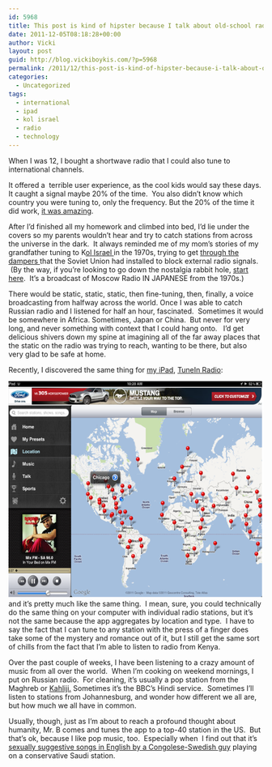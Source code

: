 ```yaml
---
id: 5968
title: This post is kind of hipster because I talk about old-school radios and miss them, but I also love my iPad
date: 2011-12-05T08:18:28+00:00
author: Vicki
layout: post
guid: http://blog.vickiboykis.com/?p=5968
permalink: /2011/12/this-post-is-kind-of-hipster-because-i-talk-about-old-school-radios-and-miss-them-but-i-also-love-my-ipad/
categories:
  - Uncategorized
tags:
  - international
  - ipad
  - kol israel
  - radio
  - technology
---
```

When I was 12, I bought a shortwave radio that I could also tune to international channels.

It offered a  terrible user experience, as the cool kids would say these days. It caught a signal maybe 20% of the time.  You also didn&#8217;t know which country you were tuning to, only the frequency. But the 20% of the time it did work, <a href="http://www.youtube.com/watch?feature=endscreen&NR=1&v=bIihH-wq8fE" target="_blank">it was amazing</a>.

After I&#8217;d finished all my homework and climbed into bed, I&#8217;d lie under the covers so my parents wouldn&#8217;t hear and try to catch stations from across the universe in the dark.  It always reminded me of my mom&#8217;s stories of my grandfather tuning to K<a href="http://books.google.com/books?id=7vQud4yM3R0C&pg=PT75&lpg=PT75&dq=kol+israel+soviet+union&source=bl&ots=gYnQewMGDS&sig=_14c4yyrRO6_OmS6ZSNHl8R8Sj4&hl=en&ei=5r3cTtfbPIX40gHenZHWDQ&sa=X&oi=book_result&ct=result&resnum=3&ved=0CDkQ6AEwAg#v=onepage&q=kol%20israel%20soviet%20union&f=false" target="_blank">ol Israel </a>in the 1970s, trying to get <a href="http://www.nytimes.com/1988/12/01/world/soviet-union-ends-years-of-jamming-of-radio-liberty.html?pagewanted=all&src=pm" target="_blank">through the dampers </a>that the Soviet Union had installed to block external radio signals.  (By the way, if you&#8217;re looking to go down the nostalgia rabbit hole, <a href="http://www.youtube.com/watch?v=l_gcIo-IHbA&feature=related" target="_blank">start here</a>.  It&#8217;s a broadcast of Moscow Radio IN JAPANESE from the 1970s.)

There would be static, static, static, then fine-tuning, then, finally, a voice broadcasting from halfway across the world. Once I was able to catch Russian radio and I listened for half an hour, fascinated.  Sometimes it would be somewhere in Africa. Sometimes, Japan or China.  But never for very long, and never something with context that I could hang onto.   I&#8217;d get delicious shivers down my spine at imagining all of the far away places that the static on the radio was trying to reach, wanting to be there, but also very glad to be safe at home.

Recently, I discovered the same thing for <a href="http://blog.vickiboykis.com/2011/08/02/the-great-news-im-getting-an-ipad-the-terrible-news-im-getting-an-ipad/" target="_blank">my iPad</a>, <a href="http://tunein.com/mobile/" target="_blank">TuneIn Radio</a>:

<p style="text-align: left;">
  <a href="https://raw.githubusercontent.com/veekaybee/wlb/gh-pages/assets/images/2011/12/Screen-shot-2011-12-04-at-7.22.19-PM.png"><img class="aligncenter size-full wp-image-5972" title="Screen shot 2011-12-04 at 7.22.19 PM" src="https://raw.githubusercontent.com/veekaybee/wlb/gh-pages/assets/images/2011/12/Screen-shot-2011-12-04-at-7.22.19-PM.png" alt="" width="569" height="428" /></a><a href="https://raw.githubusercontent.com/veekaybee/wlb/gh-pages/assets/images/2011/12/Screen-shot-2011-12-04-at-7.18.00-PM.png"><br /> </a>and it&#8217;s pretty much like the same thing.  I mean, sure, you could technically do the same thing on your computer with individual radio stations, but it&#8217;s not the same because the app aggregates by location and type.  I have to say the fact that I can tune to any station with the press of a finger does take some of the mystery and romance out of it, but I still get the same sort of chills from the fact that I&#8217;m able to listen to radio from Kenya.
</p>

<p style="text-align: left;">
  Over the past couple of weeks, I have been listening to a crazy amount of music from all over the world.  When I&#8217;m cooking on weekend mornings, I put on Russian radio.  For cleaning, it&#8217;s usually a pop station from the Maghreb or <a href="http://en.wikipedia.org/wiki/Khaliji_(music)" target="_blank">Kahliji.</a> Sometimes it&#8217;s the BBC&#8217;s Hindi service.  Sometimes I&#8217;ll listen to stations from Johannesburg, and wonder how different we all are, but how much we all have in common.
</p>

<p style="text-align: left;">
  Usually, though, just as I&#8217;m about to reach a profound thought about humanity, Mr. B comes and tunes the app to a top-40 station in the US.  But that&#8217;s ok, because I like pop music, too.  Especially when  I find out that it&#8217;s <a href="http://www.youtube.com/watch?v=Jw5j9t8Hp90" target="_blank">sexually suggestive songs in English by a Congolese-Swedish guy</a> playing on a conservative Saudi station.
</p>

&nbsp;

<p style="text-align: center;">
  <a href="https://raw.githubusercontent.com/veekaybee/wlb/gh-pages/assets/images/2011/12/photo-1.png"><br /> </a><a href="https://raw.githubusercontent.com/veekaybee/wlb/gh-pages/assets/images/2011/12/photo.png"><br /> </a>
</p>